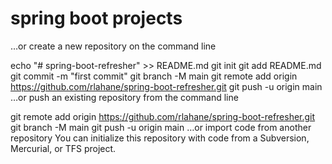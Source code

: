# spring boot projects

…or create a new repository on the command line

echo "# spring-boot-refresher" >> README.md
git init
git add README.md
git commit -m "first commit"
git branch -M main
git remote add origin https://github.com/rlahane/spring-boot-refresher.git
git push -u origin main
…or push an existing repository from the command line

git remote add origin https://github.com/rlahane/spring-boot-refresher.git
git branch -M main
git push -u origin main
…or import code from another repository
You can initialize this repository with code from a Subversion, Mercurial, or TFS project.

